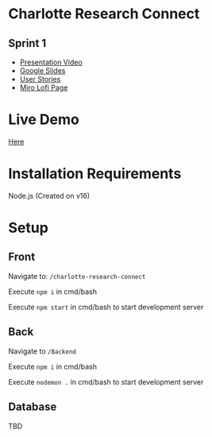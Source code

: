 # Charlotte Research Connect

## Sprint 1
* [Presentation Video](https://youtu.be/vQcjTLjSA3A)
* [Google Slides](https://docs.google.com/presentation/d/1ZQmWnIYBMIlCcJ-WJqHauteEwe30q01cmo9-jEOsNs4/edit#slide=id.gf6b72cc394_0_0)
* [User Stories](https://docs.google.com/spreadsheets/d/178Es_J5rGN5shpM4K5wY__VS9yBluQa7MdfE_j6xqgY/edit#gid=1200079538)
* [Miro Lofi Page](https://miro.com/app/board/o9J_lsUM7k8=/)


# Live Demo
[Here](https://github.com/JokkerBang/ITSC_4155)

# Installation Requirements
Node.js (Created on v16)

# Setup


## Front
Navigate to: `/charlotte-research-connect`

Execute `npm i` in cmd/bash

Execute `npm start` in cmd/bash to start development server

## Back
Navigate to `/Backend`

Execute `npm i` in cmd/bash

Execute `nodemon .` in cmd/bash to start development server


## Database
TBD
